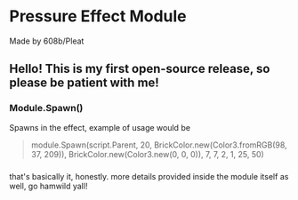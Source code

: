 # **Pressure Effect Module**
Made by 608b/Pleat
## Hello! This is my first open-source release, so please be patient with me!
 
### Module.Spawn()
Spawns in the effect, example of usage would be
> module.Spawn(script.Parent, 20, BrickColor.new(Color3.fromRGB(98, 37, 209)), BrickColor.new(Color3.new(0, 0, 0)), 7, 7, 2, 1, 25, 50)

###
that's basically it, honestly.
more details provided inside the module itself as well, go hamwild yall!
